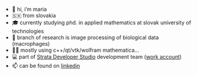 - 👋 hi, i’m maria
- 🇸🇰 from slovakia
- 🎓 currently studying phd. in applied mathematics at slovak university of technologies
- 🔬 branch of research is image processing of biological data (macrophages)
- 👩‍💻 mostly using c++/qt/vtk/wolfram mathematica... 
- 💻 part of [Strata Developer Studio](https://github.com/stratadeveloperstudio) development team ([work account](https://github.com/mariasomonsemi))
- 📫 can be found on [linkedin](https://www.linkedin.com/in/mariasom/)

<!---
- 🌱 I’m currently learning ...
- 💞️ I’m looking to collaborate on ...
- 📫 How to reach me ...
mariasom/mariasom is a ✨ special ✨ repository because its `README.md` (this file) appears on your GitHub profile.
You can click the Preview link to take a look at your changes.
--->
